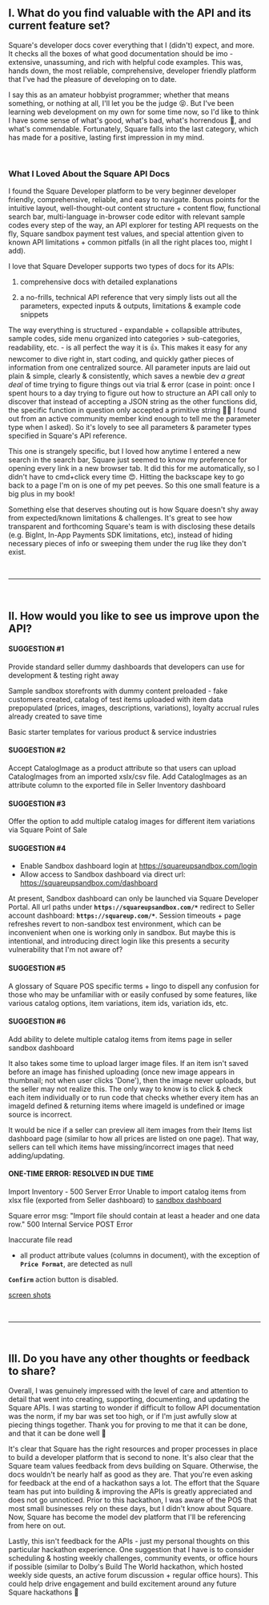 ## I. What do you find valuable with the API and its current feature set?

Square's developer docs cover everything that I (didn't) expect, and more. It checks all the boxes of what good documentation should be imo - extensive, unassuming, and rich with helpful code examples. This was, hands down, the most reliable, comprehensive, developer friendly platform that I've had the pleasure of developing on to date.

I say this as an amateur hobbyist programmer; whether that means something, or nothing at all, I'll let you be the judge 😝. But I've been learning web development on my own for some time now, so I'd like to think I have some sense of what's good, what's bad, what's horrendous 🤣, and what's commendable. Fortunately, Square falls into the last category, which has made for a positive, lasting first impression in my mind.

<br>

### What I Loved About the Square API Docs

I found the Square Developer platform to be very beginner developer friendly, comprehensive, reliable, and easy to navigate. Bonus points for the intuitive layout, well-thought-out content structure + content flow, functional search bar, multi-language in-browser code editor with relevant sample codes every step of the way, an API explorer for testing API requests on the fly, Square sandbox payment test values, and special attention given to known API limitations + common pitfalls (in all the right places too, might I add).

I love that Square Developer supports two types of docs for its APIs:

1. comprehensive docs with detailed explanations

2. a no-frills, technical API reference that very simply lists out all the parameters, expected inputs & outputs, limitations & example code snippets

The way everything is structured - expandable + collapsible attributes, sample codes, side menu organized into categories > sub-categories, readability, etc. - is all perfect the way it is 👍. This makes it easy for any newcomer to dive right in, start coding, and quickly gather pieces of information from one centralized source. All parameter inputs are laid out plain & simple, clearly & consistently, which saves a newbie dev *a great deal* of time trying to figure things out via trial & error (case in point: once I spent hours to a day trying to figure out how to structure an API call only to discover that instead of accepting a JSON string as the other functions did, the specific function in question only accepted a primitive string 😮‍💨 I found out from an active community member kind enough to tell me the parameter type when I asked). So it's lovely to see all parameters & parameter types specified in Square's API reference.

This one is strangely specific, but I loved how anytime I entered a new search in the search bar, Square just seemed to know my preference for opening every link in a new browser tab. It did this for me automatically, so I didn't have to cmd+click every time 😍. Hitting the backscape key to go back to a page I'm on is one of my pet peeves. So this one small feature is a big plus in my book!

Something else that deserves shouting out is how Square doesn't shy away from expected/known limitations & challenges. It's great to see how transparent and forthcoming Square's team is with disclosing these details (e.g. BigInt, In-App Payments SDK limitations, etc), instead of hiding necessary pieces of info or sweeping them under the rug like they don't exist.

<br><hr/><br>

## II. How would you like to see us improve upon the API?

#### SUGGESTION #1
Provide standard seller dummy dashboards that developers can use for development & testing right away

Sample sandbox storefronts with dummy content preloaded - fake customers created, catalog of test items uploaded with item data prepopulated (prices, images, descriptions, variations), loyalty accrual rules already created to save time

Basic starter templates for various product & service industries




#### SUGGESTION #2
Accept CatalogImage as a product attribute so that users can upload CatalogImages from an imported xslx/csv file. Add CatalogImages as an attribute column to the exported file in Seller Inventory dashboard




#### SUGGESTION #3
Offer the option to add multiple catalog images for different item variations via Square Point of Sale




#### SUGGESTION #4
- Enable Sandbox dashboard login at https://squareupsandbox.com/login
- Allow access to Sandbox dashboard via direct url:
https://squareupsandbox.com/dashboard


At present, Sandbox dashboard can only be launched via Square Developer Portal. All url paths under **`https://squareupsandbox.com/*`** redirect to Seller account dashboard: **`https://squareup.com/*`**. Session timeouts + page refreshes revert to non-sandbox test environment, which can be inconvenient when one is working only in sandbox. But maybe this is intentional, and introducing direct login like this presents a security vulnerability that I'm not aware of?




#### SUGGESTION #5
A glossary of Square POS specific terms + lingo to dispell any confusion for those who may be unfamiliar with or easily confused by some features, like various catalog options, item variations, item ids, variation ids, etc.




#### SUGGESTION #6
Add ability to delete multiple catalog items from items page in seller sandbox dashboard

It also takes some time to upload larger image files. If an item isn't saved before an image has finished uploading (once new image appears in thumbnail; not when user clicks 'Done'), then the image never uploads, but the seller may not realize this. The only way to know is to click & check each item individually or to run code that checks whether every item has an imageId defined & returning items where imageId is undefined or image source is incorrect.

It would be nice if a seller can preview all item images from their Items list dashboard page (similar to how all prices are listed on one page). That way, sellers can tell which items have missing/incorrect images that need adding/updating.





#### ONE-TIME ERROR: RESOLVED IN DUE TIME

Import Inventory - 500 Server Error
Unable to import catalog items from xlsx file (exported from Seller dashboard)
to [sandbox dashboard](https://squareupsandbox.com/dashboard/items/library)

Square error msg: "Import file should contain at least a header and one data row."
500 Internal Service POST Error

Inaccurate file read
- all product attribute values (columns in document), with the exception of **`Price Format`**, are detected as null

**`Confirm`** action button is disabled.

[screen shots](client/src/assets/screen%20shots/error/)

<br><hr/><br>

## III. Do you have any other thoughts or feedback to share?

Overall, I was genuinely impressed with the level of care and attention to detail that went into creating, supporting, documenting, and updating the Square APIs. I was starting to wonder if difficult to follow API documentation was the norm, if my bar was set too high, or if I'm just awfully slow at piecing things together. Thank you for proving to me that it can be done, and that it can be done well 👏

It's clear that Square has the right resources and proper processes in place to build a developer platform that is second to none. It's also clear that the Square team values feedback from devs building on Square. Otherwise, the docs wouldn't be nearly half as good as they are. That you're even asking for feedback at the end of a hackathon says a lot. The effort that the Square team has put into building & improving the APIs is greatly appreciated and does not go unnoticed. Prior to this hackathon, I was aware of the POS that most small businesses rely on these days, but I didn't know about Square. Now, Square has become the model dev platform that I'll be referencing from here on out.

Lastly, this isn't feedback for the APIs - just my personal thoughts on this particular hackathon experience. One suggestion that I have is to consider scheduling & hosting weekly challenges, community events, or office hours if possible (similar to Dolby's Build The World hackathon, which hosted weekly side quests, an active forum discussion + regular office hours). This could help drive engagement and build excitement around any future Square hackathons 🙂